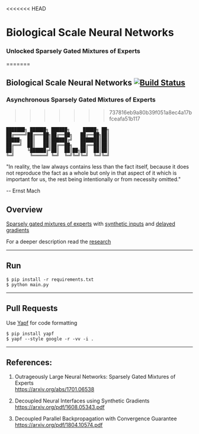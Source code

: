 <<<<<<< HEAD
# Biological Scale Neural Networks
### Unlocked Sparsely Gated Mixtures of Experts
=======
## Biological Scale Neural Networks [![Build Status](https://travis-ci.com/unconst/MACH.svg?branch=master)](https://travis-ci.com/unconst/MACH)
### Asynchronous Sparsely Gated Mixtures of Experts
>>>>>>> 737816eb9a80b39f051a8ec4a17bfceafa51b117

```
███████╗ ██████╗ ██████╗     █████╗ ██╗
██╔════╝██╔═══██╗██╔══██╗   ██╔══██╗██║
█████╗  ██║   ██║██████╔╝   ███████║██║
██╔══╝  ██║   ██║██╔══██╗   ██╔══██║██║
██║     ╚██████╔╝██║  ██║██╗██║  ██║██║
╚═╝      ╚═════╝ ╚═╝  ╚═╝╚═╝╚═╝  ╚═╝╚═╝
```

"In reality, the law always contains less than the fact itself, because it does not reproduce the fact as a whole but only in that aspect of it which is important for us, the rest being intentionally or from necessity omitted."

-- Ernst Mach

## Overview

[Sparsely gated mixtures of experts](https://arxiv.org/abs/1701.06538) with [synthetic inputs](https://arxiv.org/pdf/1608.05343.pdf) and [delayed gradients](https://arxiv.org/pdf/1804.10574.pdf)

For a deeper description read the [research](https://www.overleaf.com/read/fvyqcmybsgfj)

---

## Run

```
$ pip install -r requirements.txt
$ python main.py
```
---

## Pull Requests

Use [Yapf](https://github.com/google/yapf) for code formatting
```
$ pip install yapf
$ yapf --style google -r -vv -i .
```

---

## References:

1. Outrageously Large Neural Networks: Sparsely Gated Mixtures of Experts <br/>
https://arxiv.org/abs/1701.06538

1. Decoupled Neural Interfaces using Synthetic Gradients <br/>
https://arxiv.org/pdf/1608.05343.pdf

1. Decoupled Parallel Backpropagation with Convergence Guarantee <br/>
https://arxiv.org/pdf/1804.10574.pdf
